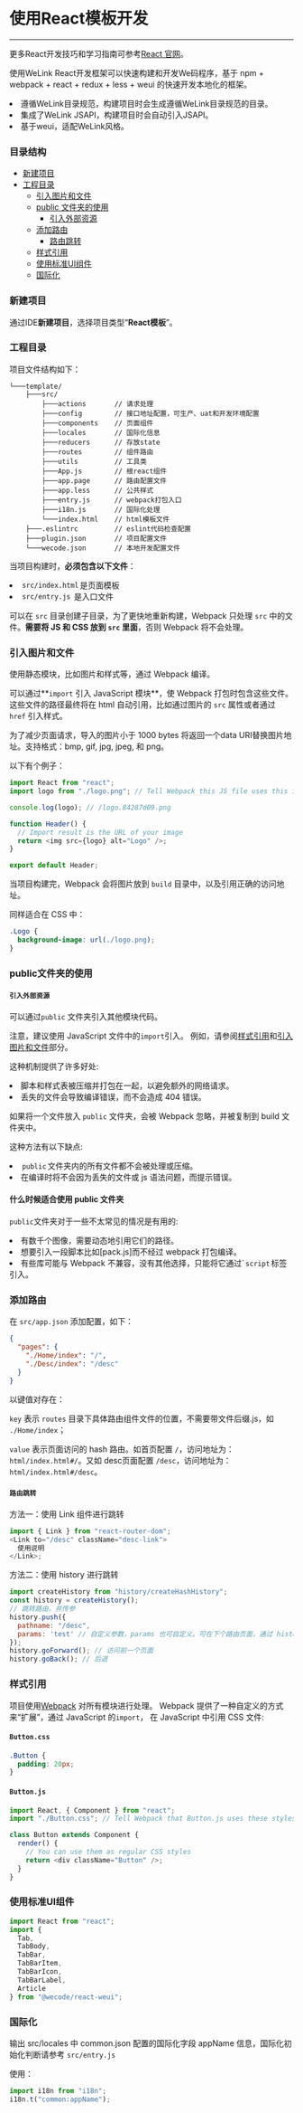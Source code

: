 # 使用React模板开发
-----------------------------

更多React开发技巧和学习指南可参考[React 官网](https://zh-hans.reactjs.org)。

使用WeLink React开发框架可以快速构建和开发We码程序，基于 npm + webpack + react + redux + less + weui 的快速开发本地化的框架。

<li style="list-style-type:disc;">遵循WeLink目录规范，构建项目时会生成遵循WeLink目录规范的目录。
<li style="list-style-type:disc;">集成了WeLink JSAPI，构建项目时会自动引入JSAPI。
<li style="list-style-type:disc;">基于weui，适配WeLink风格。</li>

### 目录结构

- [新建项目](#新建项目)
- [工程目录](#工程目录)
  - [引入图片和文件](#引入图片和文件)
  - [public 文件夹的使用](#public文件夹的使用)
    - [引入外部资源](#引入外部资源)
  - [添加路由](#添加路由)
    - [路由跳转](#路由跳转)
  - [样式引用](#样式引用)
  - [使用标准UI组件](#使用标准ui组件)
  - [国际化](#国际化)

### 新建项目

通过IDE**新建项目**，选择项目类型“**React模板**”。

### 工程目录

项目文件结构如下：

```text
└───template/
    ├───src/
        ├───actions       // 请求处理
        ├───config        // 接口地址配置，可生产、uat和开发环境配置
        ├───components    // 页面组件
        ├───locales       // 国际化信息
        ├───reducers      // 存放state
        ├───routes        // 组件路由
        ├───utils         // 工具类
        ├───App.js        // 根react组件
        ├───app.page      // 路由配置文件
        ├───app.less      // 公共样式
        ├───entry.js      // webpack打包入口
        ├───i18n.js       // 国际化处理
        └───index.html    // html模板文件
    ├───.eslintrc         // eslint代码检查配置
    ├───plugin.json       // 项目配置文件
    └───wecode.json       // 本地开发配置文件
```

当项目构建时，**必须包含以下文件**：

<li style="list-style-type:disc;"><code style="padding: .2em;margin: 0;font-size: .85em;background-color: #f7f7f7;">src/index.html</code>是页面模板
<li style="list-style-type:disc;"><code style="padding: .2em;margin: 0;font-size: .85em;background-color: #f7f7f7;">src/entry.js</code> 是入口文件</li>

可以在 `src` 目录创建子目录，为了更快地重新构建，Webpack 只处理 `src` 中的文件。**需要将 JS 和 CSS 放到 `src` 里面**，否则 Webpack 将不会处理。

### 引入图片和文件

使用静态模块，比如图片和样式等，通过 Webpack 编译。

可以通过**`import` 引入 JavaScript 模块**，使 Webpack 打包时包含这些文件。
这些文件的路径最终将在 html 自动引用，比如通过图片的 `src` 属性或者通过 `href` 引入样式。

为了减少页面请求，导入的图片小于 1000 bytes 将返回一个data URI替换图片地址。支持格式：bmp, gif, jpg, jpeg, 和 png。

以下有个例子：

```js
import React from "react";
import logo from "./logo.png"; // Tell Webpack this JS file uses this image

console.log(logo); // /logo.84287d09.png

function Header() {
  // Import result is the URL of your image
  return <img src={logo} alt="Logo" />;
}

export default Header;
```

当项目构建完，Webpack 会将图片放到 `build` 目录中，以及引用正确的访问地址。

同样适合在 CSS 中：

```css
.Logo {
  background-image: url(./logo.png);
}
```

### public文件夹的使用

#### `引入外部资源`

可以通过`public` 文件夹引入其他模块代码。

注意，建议使用 JavaScript 文件中的`import`引入。
例如，请参阅[样式引用](#样式引用)和[引入图片和文件](#引入图片和文件)部分。

这种机制提供了许多好处:

<li style="list-style-type:disc;">脚本和样式表被压缩并打包在一起，以避免额外的网络请求。
<li style="list-style-type:disc;">丢失的文件会导致编译错误，而不会造成 404 错误。</li>

如果将一个文件放入 `public` 文件夹，会被 Webpack 忽略，并被复制到 build 文件夹中。

这种方法有以下缺点:
<li style="list-style-type:disc;"><code style="padding: .2em;margin: 0;font-size: .85em;background-color: #f7f7f7;">public</code>文件夹内的所有文件都不会被处理或压缩。
<li style="list-style-type:disc;"> 在编译时将不会因为丢失的文件或 js 语法问题，而提示错误。</li>

#### 什么时候适合使用 public 文件夹

`public`文件夹对于一些不太常见的情况是有用的:

<li style="list-style-type:disc;">有数千个图像，需要动态地引用它们的路径。
<li style="list-style-type:disc;">想要引入一段脚本比如[pack.js]而不经过 webpack 打包编译。
<li style="list-style-type:disc;">有些库可能与 Webpack 不兼容，没有其他选择，只能将它通过`<code style="padding: .2em;margin: 0;font-size: .85em;background-color: #f7f7f7;">script</code>标签引入。</li>

### 添加路由

在 `src/app.json` 添加配置，如下：

```json
{
  "pages": {
    "./Home/index": "/",
    "./Desc/index": "/desc"
  }
}
```

以键值对存在：

`key` 表示 `routes` 目录下具体路由组件文件的位置，不需要带文件后缀.js，如 `./Home/index`；

`value` 表示页面访问的 hash 路由。如首页配置 `/`，访问地址为：`html/index.html#/`。又如 desc页面配置 `/desc`，访问地址为：`html/index.html#/desc`。

#### `路由跳转`

方法一：使用 Link 组件进行跳转

```js
import { Link } from "react-router-dom";
<Link to="/desc" className="desc-link">
  使用说明
</Link>;
```

方法二：使用 history 进行跳转

```js
import createHistory from "history/createHashHistory";
const history = createHistory();
// 跳转路由，并传参
history.push({
  pathname: "/desc", 
  params: 'test' // 自定义参数，params 也可自定义。可在下个路由页面，通过 history.location.params 里获取。
});
history.goForward(); // 访问前一个页面
history.goBack(); // 后退
```

### 样式引用

项目使用[Webpack](https://webpack.js.org/) 对所有模块进行处理。
Webpack 提供了一种自定义的方式来“扩展”，通过 JavaScript 的`import`，
在 JavaScript 中引用 CSS 文件:

#### `Button.css`

```css
.Button {
  padding: 20px;
}
```

#### `Button.js`

```js
import React, { Component } from "react";
import "./Button.css"; // Tell Webpack that Button.js uses these styles

class Button extends Component {
  render() {
    // You can use them as regular CSS styles
    return <div className="Button" />;
  }
}
```

### 使用标准UI组件

```jsx
import React from "react";
import {
  Tab,
  TabBody,
  TabBar,
  TabBarItem,
  TabBarIcon,
  TabBarLabel,
  Article
} from "@wecode/react-weui";
```

### 国际化

输出 src/locales 中 common.json 配置的国际化字段 appName 信息，国际化初始化判断请参考 `src/entry.js`

使用：

```jsx
import i18n from "i18n";
i18n.t("common:appName");
```
